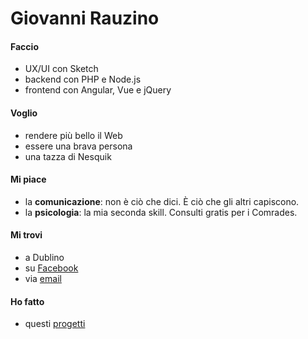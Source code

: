 # Giovanni Rauzino

#### Faccio
- UX/UI con Sketch
- backend con PHP e Node.js
- frontend con Angular, Vue e jQuery

#### Voglio
- rendere più bello il Web
- essere una brava persona
- una tazza di Nesquik

#### Mi piace
- la **comunicazione**: non è ciò che dici. &Egrave; ciò che gli altri capiscono.
- la **psicologia**: la mia seconda skill. Consulti gratis per i Comrades.

#### Mi trovi
- a Dublino
- su [Facebook](https://www.facebook.com/giovanni.rauzino)
- via [email](mailto:g@fullbrains.com)

#### Ho fatto
- questi [progetti](https://drive.google.com/file/d/0B_55_xK0md_GRUhQWk5sV2libTg/view)